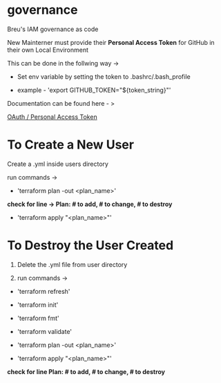 # governance

Breu's IAM governance as code

New Mainterner must provide their **Personal Access Token** for GitHub in their own Local Environment

This can be done in the follwing way ->

  - Set env variable by setting the token to .bashrc/.bash_profile

  - example - 'export GITHUB_TOKEN="${token_string}"'

Documentation can be found here - > 

[OAuth / Personal Access Token](https://registry.terraform.io/providers/integrations/github/latest/docs#oauth--personal-access-token)

# To Create a New User

Create a <username>.yml inside users directory

run commands -> 

  - 'terraform plan -out <plan_name>'
  
**check for line -> Plan: # to add, # to change, # to destroy**
  
  - 'terraform apply "<plan_name>"'

# To Destroy the User Created

1. Delete the <name>.yml file from user directory

2. run commands ->
  
  - 'terraform refresh'

  - 'terraform init'

  - 'terraform fmt'

  - 'terraform validate'

  - 'terraform plan -out <plan_name>'
  
  - 'terraform apply "<plan_name>"'

**check for line Plan: # to add, # to change, # to destroy**

